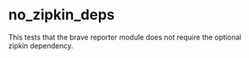 # no_zipkin_deps
This tests that the brave reporter module does not require the optional
zipkin dependency.
